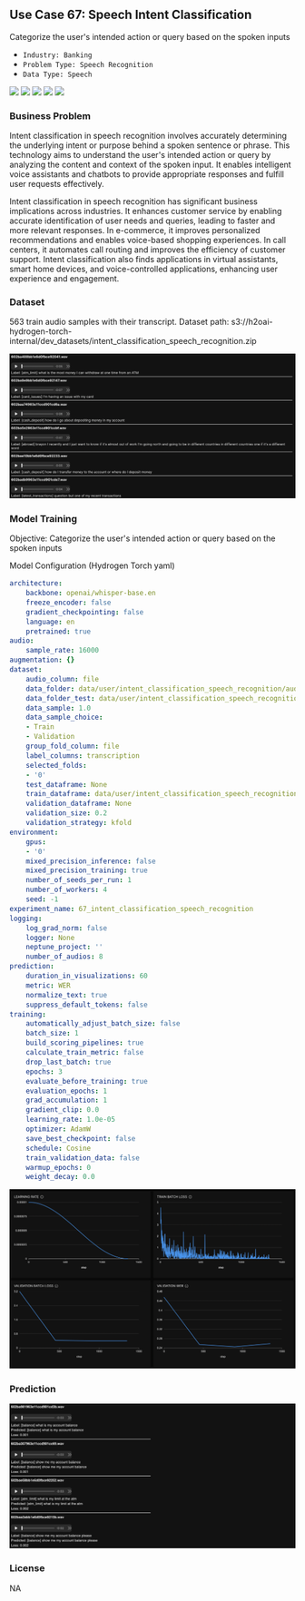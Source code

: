 ## Use Case 67: Speech Intent Classification

Categorize the user's intended action or query based on the spoken inputs

- `Industry: Banking`
- `Problem Type: Speech Recognition`
- `Data Type: Speech`

![](https://github.com/h2oai/ht-catalog/blob/646864e3c695f7c721514159bd6c59520dab7438/Assets/use-cases/intent_classification_speech_recognition/cover.png)
![](https://github.com/h2oai/ht-catalog/blob/646864e3c695f7c721514159bd6c59520dab7438/Assets/use-cases/intent_classification_speech_recognition/cover.jpg)
![](https://github.com/h2oai/ht-catalog/blob/646864e3c695f7c721514159bd6c59520dab7438/Assets/use-cases/intent_classification_speech_recognition/cover.jpeg)
![](https://github.com/h2oai/ht-catalog/blob/646864e3c695f7c721514159bd6c59520dab7438/Assets/use-cases/intent_classification_speech_recognition/cover.webp)
![](https://github.com/h2oai/ht-catalog/blob/646864e3c695f7c721514159bd6c59520dab7438/Assets/use-cases/intent_classification_speech_recognition/cover)

### Business Problem 

Intent classification in speech recognition involves accurately determining the underlying intent or purpose behind a spoken sentence or phrase. This technology aims to understand the user's intended action or query by analyzing the content and context of the spoken input. It enables intelligent voice assistants and chatbots to provide appropriate responses and fulfill user requests effectively.

Intent classification in speech recognition has significant business implications across industries. It enhances customer service by enabling accurate identification of user needs and queries, leading to faster and more relevant responses. In e-commerce, it improves personalized recommendations and enables voice-based shopping experiences. In call centers, it automates call routing and improves the efficiency of customer support. Intent classification also finds applications in virtual assistants, smart home devices, and voice-controlled applications, enhancing user experience and engagement.

### Dataset

563 train audio samples with their transcript.
Dataset path: s3://h2oai-hydrogen-torch-internal/dev_datasets/intent_classification_speech_recognition.zip

![train data](https://github.com/h2oai/ht-catalog/blob/646864e3c695f7c721514159bd6c59520dab7438/Assets/use-cases/intent_classification_speech_recognition/train%20data.png)

### Model Training

Objective: Categorize the user's intended action or query based on the spoken inputs

Model Configuration (Hydrogen Torch yaml)

```yaml
architecture:
    backbone: openai/whisper-base.en
    freeze_encoder: false
    gradient_checkpointing: false
    language: en
    pretrained: true
audio:
    sample_rate: 16000
augmentation: {}
dataset:
    audio_column: file
    data_folder: data/user/intent_classification_speech_recognition/audios/
    data_folder_test: data/user/intent_classification_speech_recognition/audios/
    data_sample: 1.0
    data_sample_choice:
    - Train
    - Validation
    group_fold_column: file
    label_columns: transcription
    selected_folds:
    - '0'
    test_dataframe: None
    train_dataframe: data/user/intent_classification_speech_recognition/train.csv
    validation_dataframe: None
    validation_size: 0.2
    validation_strategy: kfold
environment:
    gpus:
    - '0'
    mixed_precision_inference: false
    mixed_precision_training: true
    number_of_seeds_per_run: 1
    number_of_workers: 4
    seed: -1
experiment_name: 67_intent_classification_speech_recognition
logging:
    log_grad_norm: false
    logger: None
    neptune_project: ''
    number_of_audios: 8
prediction:
    duration_in_visualizations: 60
    metric: WER
    normalize_text: true
    suppress_default_tokens: false
training:
    automatically_adjust_batch_size: false
    batch_size: 1
    build_scoring_pipelines: true
    calculate_train_metric: false
    drop_last_batch: true
    epochs: 3
    evaluate_before_training: true
    evaluation_epochs: 1
    grad_accumulation: 1
    gradient_clip: 0.0
    learning_rate: 1.0e-05
    optimizer: AdamW
    save_best_checkpoint: false
    schedule: Cosine
    train_validation_data: false
    warmup_epochs: 0
    weight_decay: 0.0

```

![chart](https://github.com/h2oai/ht-catalog/blob/646864e3c695f7c721514159bd6c59520dab7438/Assets/use-cases/intent_classification_speech_recognition/chart.png)


### Prediction

![Predictions](https://github.com/h2oai/ht-catalog/blob/646864e3c695f7c721514159bd6c59520dab7438/Assets/use-cases/intent_classification_speech_recognition/Validation%20Predictions.png)

### License

NA
